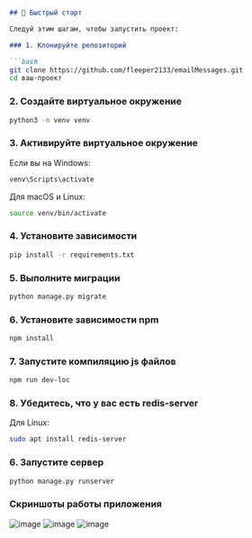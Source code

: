 ```markdown

## 🚀 Быстрый старт

Следуй этим шагам, чтобы запустить проект:

### 1. Клонируйте репозиторий

```bash
git clone https://github.com/fleeper2133/emailMessages.git
cd ваш-проект
```

### 2. Создайте виртуальное окружение

```bash
python3 -m venv venv
```

### 3. Активируйте виртуальное окружение

Если вы на Windows:

```bash
venv\Scripts\activate
```

Для macOS и Linux:

```bash
source venv/bin/activate
```

### 4. Установите зависимости

```bash
pip install -r requirements.txt
```

### 5. Выполните миграции

```bash
python manage.py migrate
```
### 6. Установите зависимости npm

```bash
npm install
```
### 7. Запустите компиляцию js файлов

```bash
npm run dev-loc
```

### 8. Убедитесь, что у вас есть redis-server

Для Linux:

```bash
sudo apt install redis-server
```

### 6. Запустите сервер

```bash
python manage.py runserver
```

### Скриншоты работы приложения
![image](https://github.com/user-attachments/assets/15a66bce-3007-4705-b8f2-f097a504b6ec)
![image](https://github.com/user-attachments/assets/4ad17aad-5215-4e1b-ac82-adad247de69a)
![image](https://github.com/user-attachments/assets/125c1085-bb63-447d-8569-78f43d85db95)




